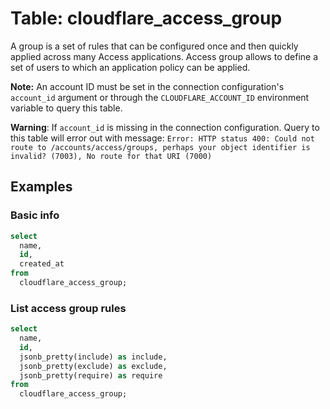 # Table: cloudflare_access_group

A group is a set of rules that can be configured once and then quickly applied across many Access applications.
Access group allows to define a set of users to which an application policy can be applied.

**Note:** An account ID must be set in the connection configuration's `account_id` argument or through the `CLOUDFLARE_ACCOUNT_ID` environment variable to query this table.

**Warning**: If `account_id` is missing in the connection configuration. Query to this table will error out with message: `Error: HTTP status 400: Could not route to /accounts/access/groups, perhaps your object identifier is invalid? (7003), No route for that URI (7000)`

## Examples

### Basic info

```sql
select
  name,
  id,
  created_at
from
  cloudflare_access_group;
```

### List access group rules

```sql
select
  name,
  id,
  jsonb_pretty(include) as include,
  jsonb_pretty(exclude) as exclude,
  jsonb_pretty(require) as require
from
  cloudflare_access_group;
```
